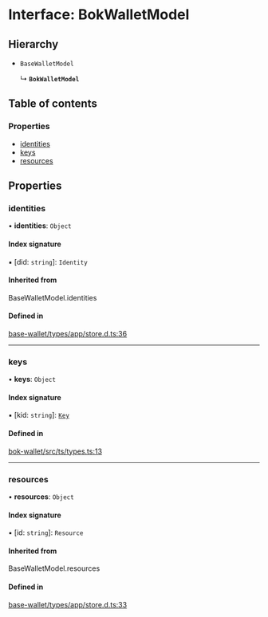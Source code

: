 # Interface: BokWalletModel

## Hierarchy

- `BaseWalletModel`

  ↳ **`BokWalletModel`**

## Table of contents

### Properties

- [identities](BokWalletModel.md#identities)
- [keys](BokWalletModel.md#keys)
- [resources](BokWalletModel.md#resources)

## Properties

### identities

• **identities**: `Object`

#### Index signature

▪ [did: `string`]: `Identity`

#### Inherited from

BaseWalletModel.identities

#### Defined in

[base-wallet/types/app/store.d.ts:36](https://gitlab.com/i3-market/code/wp3/t3.2/i3m-wallet-monorepo/-/blob/b4b8c2a/packages/base-wallet/types/app/store.d.ts#L36)

___

### keys

• **keys**: `Object`

#### Index signature

▪ [kid: `string`]: [`Key`](Key.md)

#### Defined in

[bok-wallet/src/ts/types.ts:13](https://gitlab.com/i3-market/code/wp3/t3.2/i3m-wallet-monorepo/-/blob/b4b8c2a/packages/bok-wallet/src/ts/types.ts#L13)

___

### resources

• **resources**: `Object`

#### Index signature

▪ [id: `string`]: `Resource`

#### Inherited from

BaseWalletModel.resources

#### Defined in

[base-wallet/types/app/store.d.ts:33](https://gitlab.com/i3-market/code/wp3/t3.2/i3m-wallet-monorepo/-/blob/b4b8c2a/packages/base-wallet/types/app/store.d.ts#L33)
